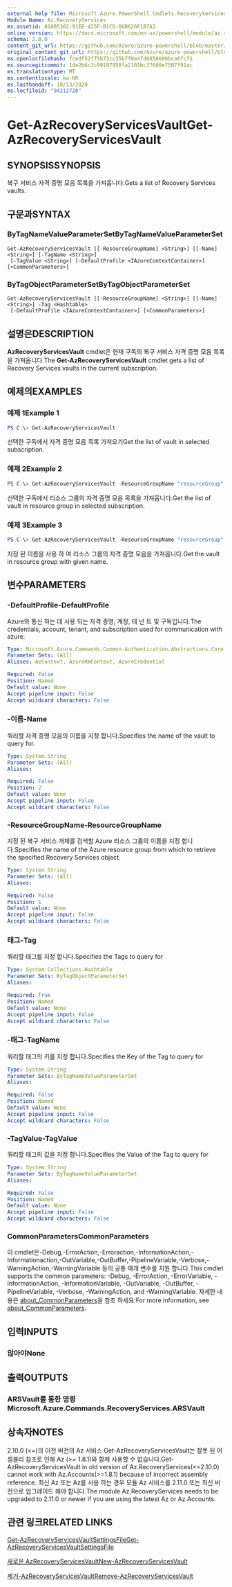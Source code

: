 ```yaml
---
external help file: Microsoft.Azure.PowerShell.Cmdlets.RecoveryServices.dll-Help.xml
Module Name: Az.RecoveryServices
ms.assetid: 818B5302-91EE-425F-B1CD-86B626F1B7A3
online version: https://docs.microsoft.com/en-us/powershell/module/az.recoveryservices/get-azrecoveryservicesvault
schema: 2.0.0
content_git_url: https://github.com/Azure/azure-powershell/blob/master/src/RecoveryServices/RecoveryServices/help/Get-AzRecoveryServicesVault.md
original_content_git_url: https://github.com/Azure/azure-powershell/blob/master/src/RecoveryServices/RecoveryServices/help/Get-AzRecoveryServicesVault.md
ms.openlocfilehash: fcedf52f75b73cc35b7f0e4fd0856600bca6fc71
ms.sourcegitcommit: 1de2b6c3c99197958fa2101bc37680e7507f91ac
ms.translationtype: MT
ms.contentlocale: ko-KR
ms.lasthandoff: 10/13/2020
ms.locfileid: "94212720"
---
```

# <span data-ttu-id="bc695-101">Get-AzRecoveryServicesVault</span><span class="sxs-lookup"><span data-stu-id="bc695-101">Get-AzRecoveryServicesVault</span></span>

## <span data-ttu-id="bc695-102">SYNOPSIS</span><span class="sxs-lookup"><span data-stu-id="bc695-102">SYNOPSIS</span></span>

<span data-ttu-id="bc695-103">복구 서비스 자격 증명 모음 목록을 가져옵니다.</span><span class="sxs-lookup"><span data-stu-id="bc695-103">Gets a list of Recovery Services vaults.</span></span>

## <span data-ttu-id="bc695-104">구문과</span><span class="sxs-lookup"><span data-stu-id="bc695-104">SYNTAX</span></span>

### <span data-ttu-id="bc695-105">ByTagNameValueParameterSet</span><span class="sxs-lookup"><span data-stu-id="bc695-105">ByTagNameValueParameterSet</span></span>
```
Get-AzRecoveryServicesVault [[-ResourceGroupName] <String>] [[-Name] <String>] [-TagName <String>]
 [-TagValue <String>] [-DefaultProfile <IAzureContextContainer>] [<CommonParameters>]
```

### <span data-ttu-id="bc695-106">ByTagObjectParameterSet</span><span class="sxs-lookup"><span data-stu-id="bc695-106">ByTagObjectParameterSet</span></span>
```
Get-AzRecoveryServicesVault [[-ResourceGroupName] <String>] [[-Name] <String>] -Tag <Hashtable>
 [-DefaultProfile <IAzureContextContainer>] [<CommonParameters>]
```

## <span data-ttu-id="bc695-107">설명은</span><span class="sxs-lookup"><span data-stu-id="bc695-107">DESCRIPTION</span></span>

<span data-ttu-id="bc695-108">**AzRecoveryServicesVault** cmdlet은 현재 구독의 복구 서비스 자격 증명 모음 목록을 가져옵니다.</span><span class="sxs-lookup"><span data-stu-id="bc695-108">The **Get-AzRecoveryServicesVault** cmdlet gets a list of Recovery Services vaults in the current subscription.</span></span>

## <span data-ttu-id="bc695-109">예제의</span><span class="sxs-lookup"><span data-stu-id="bc695-109">EXAMPLES</span></span>

### <span data-ttu-id="bc695-110">예제 1</span><span class="sxs-lookup"><span data-stu-id="bc695-110">Example 1</span></span>

```powershell
PS C:\> Get-AzRecoveryServicesVault
```

<span data-ttu-id="bc695-111">선택한 구독에서 자격 증명 모음 목록 가져오기</span><span class="sxs-lookup"><span data-stu-id="bc695-111">Get the list of vault in selected subscription.</span></span>

### <span data-ttu-id="bc695-112">예제 2</span><span class="sxs-lookup"><span data-stu-id="bc695-112">Example 2</span></span>

```powershell
PS C:\> Get-AzRecoveryServicesVault -ResourceGroupName "resourceGroup"
```

<span data-ttu-id="bc695-113">선택한 구독에서 리소스 그룹의 자격 증명 모음 목록을 가져옵니다.</span><span class="sxs-lookup"><span data-stu-id="bc695-113">Get the list of vault in resource group in selected subscription.</span></span>

### <span data-ttu-id="bc695-114">예제 3</span><span class="sxs-lookup"><span data-stu-id="bc695-114">Example 3</span></span>

```powershell
PS C:\> Get-AzRecoveryServicesVault -ResourceGroupName "resourceGroup" -Name "vaultName"
```

<span data-ttu-id="bc695-115">지정 된 이름을 사용 하 여 리소스 그룹의 자격 증명 모음을 가져옵니다.</span><span class="sxs-lookup"><span data-stu-id="bc695-115">Get the vault in resource group with given name.</span></span>

## <span data-ttu-id="bc695-116">변수</span><span class="sxs-lookup"><span data-stu-id="bc695-116">PARAMETERS</span></span>

### <span data-ttu-id="bc695-117">-DefaultProfile</span><span class="sxs-lookup"><span data-stu-id="bc695-117">-DefaultProfile</span></span>

<span data-ttu-id="bc695-118">Azure와 통신 하는 데 사용 되는 자격 증명, 계정, 테 넌 트 및 구독입니다.</span><span class="sxs-lookup"><span data-stu-id="bc695-118">The credentials, account, tenant, and subscription used for communication with azure.</span></span>

```yaml
Type: Microsoft.Azure.Commands.Common.Authentication.Abstractions.Core.IAzureContextContainer
Parameter Sets: (All)
Aliases: AzContext, AzureRmContext, AzureCredential

Required: False
Position: Named
Default value: None
Accept pipeline input: False
Accept wildcard characters: False
```

### <span data-ttu-id="bc695-119">-이름</span><span class="sxs-lookup"><span data-stu-id="bc695-119">-Name</span></span>

<span data-ttu-id="bc695-120">쿼리할 자격 증명 모음의 이름을 지정 합니다.</span><span class="sxs-lookup"><span data-stu-id="bc695-120">Specifies the name of the vault to query for.</span></span>

```yaml
Type: System.String
Parameter Sets: (All)
Aliases:

Required: False
Position: 2
Default value: None
Accept pipeline input: False
Accept wildcard characters: False
```

### <span data-ttu-id="bc695-121">-ResourceGroupName</span><span class="sxs-lookup"><span data-stu-id="bc695-121">-ResourceGroupName</span></span>

<span data-ttu-id="bc695-122">지정 된 복구 서비스 개체를 검색할 Azure 리소스 그룹의 이름을 지정 합니다.</span><span class="sxs-lookup"><span data-stu-id="bc695-122">Specifies the name of the Azure resource group from which to retrieve the specified Recovery Services object.</span></span>

```yaml
Type: System.String
Parameter Sets: (All)
Aliases:

Required: False
Position: 1
Default value: None
Accept pipeline input: False
Accept wildcard characters: False
```

### <span data-ttu-id="bc695-123">태그</span><span class="sxs-lookup"><span data-stu-id="bc695-123">-Tag</span></span>

<span data-ttu-id="bc695-124">쿼리할 태그를 지정 합니다.</span><span class="sxs-lookup"><span data-stu-id="bc695-124">Specifies the Tags to query for</span></span>

```yaml
Type: System.Collections.Hashtable
Parameter Sets: ByTagObjectParameterSet
Aliases:

Required: True
Position: Named
Default value: None
Accept pipeline input: False
Accept wildcard characters: False
```

### <span data-ttu-id="bc695-125">-태그</span><span class="sxs-lookup"><span data-stu-id="bc695-125">-TagName</span></span>

<span data-ttu-id="bc695-126">쿼리할 태그의 키를 지정 합니다.</span><span class="sxs-lookup"><span data-stu-id="bc695-126">Specifies the Key of the Tag to query for</span></span>

```yaml
Type: System.String
Parameter Sets: ByTagNameValueParameterSet
Aliases:

Required: False
Position: Named
Default value: None
Accept pipeline input: False
Accept wildcard characters: False
```

### <span data-ttu-id="bc695-127">-TagValue</span><span class="sxs-lookup"><span data-stu-id="bc695-127">-TagValue</span></span>

<span data-ttu-id="bc695-128">쿼리할 태그의 값을 지정 합니다.</span><span class="sxs-lookup"><span data-stu-id="bc695-128">Specifies the Value of the Tag to query for</span></span>

```yaml
Type: System.String
Parameter Sets: ByTagNameValueParameterSet
Aliases:

Required: False
Position: Named
Default value: None
Accept pipeline input: False
Accept wildcard characters: False
```

### <span data-ttu-id="bc695-129">CommonParameters</span><span class="sxs-lookup"><span data-stu-id="bc695-129">CommonParameters</span></span>
<span data-ttu-id="bc695-130">이 cmdlet은-Debug,-ErrorAction,-Erroraction,-InformationAction,-Informationaction,-OutVariable,-OutBuffer,-PipelineVariable,-Verbose,-WarningAction,-WarningVariable 등의 공통 매개 변수를 지원 합니다.</span><span class="sxs-lookup"><span data-stu-id="bc695-130">This cmdlet supports the common parameters: -Debug, -ErrorAction, -ErrorVariable, -InformationAction, -InformationVariable, -OutVariable, -OutBuffer, -PipelineVariable, -Verbose, -WarningAction, and -WarningVariable.</span></span> <span data-ttu-id="bc695-131">자세한 내용은 [about_CommonParameters](http://go.microsoft.com/fwlink/?LinkID=113216)을 참조 하세요.</span><span class="sxs-lookup"><span data-stu-id="bc695-131">For more information, see [about_CommonParameters](http://go.microsoft.com/fwlink/?LinkID=113216).</span></span>

## <span data-ttu-id="bc695-132">입력</span><span class="sxs-lookup"><span data-stu-id="bc695-132">INPUTS</span></span>

### <span data-ttu-id="bc695-133">않아야</span><span class="sxs-lookup"><span data-stu-id="bc695-133">None</span></span>

## <span data-ttu-id="bc695-134">출력</span><span class="sxs-lookup"><span data-stu-id="bc695-134">OUTPUTS</span></span>

### <span data-ttu-id="bc695-135">ARSVault를 통한 명령</span><span class="sxs-lookup"><span data-stu-id="bc695-135">Microsoft.Azure.Commands.RecoveryServices.ARSVault</span></span>

## <span data-ttu-id="bc695-136">상속자</span><span class="sxs-lookup"><span data-stu-id="bc695-136">NOTES</span></span>
<span data-ttu-id="bc695-137">2.10.0 (<=)의 이전 버전의 Az 서비스 Get-AzRecoveryServicesVault는 잘못 된 어셈블리 참조로 인해 Az (>= 1.8.1)와 함께 사용할 수 없습니다.</span><span class="sxs-lookup"><span data-stu-id="bc695-137">Get-AzRecoveryServicesVault in old version of Az.RecoveryServices(<=2.10.0) cannot work with Az.Accounts(>=1.8.1) because of incorrect assembly reference.</span></span> <span data-ttu-id="bc695-138">최신 Az 또는 Az를 사용 하는 경우 모듈 Az 서비스를 2.11.0 또는 최신 버전으로 업그레이드 해야 합니다.</span><span class="sxs-lookup"><span data-stu-id="bc695-138">The module Az.RecoveryServices needs to be upgraded to 2.11.0 or newer if you are using the latest Az or Az.Accounts.</span></span>

## <span data-ttu-id="bc695-139">관련 링크</span><span class="sxs-lookup"><span data-stu-id="bc695-139">RELATED LINKS</span></span>

[<span data-ttu-id="bc695-140">Get-AzRecoveryServicesVaultSettingsFile</span><span class="sxs-lookup"><span data-stu-id="bc695-140">Get-AzRecoveryServicesVaultSettingsFile</span></span>](./Get-AzRecoveryServicesVaultSettingsFile.md)

[<span data-ttu-id="bc695-141">새로운 AzRecoveryServicesVault</span><span class="sxs-lookup"><span data-stu-id="bc695-141">New-AzRecoveryServicesVault</span></span>](./New-AzRecoveryServicesVault.md)

[<span data-ttu-id="bc695-142">제거-AzRecoveryServicesVault</span><span class="sxs-lookup"><span data-stu-id="bc695-142">Remove-AzRecoveryServicesVault</span></span>](./Remove-AzRecoveryServicesVault.md)
